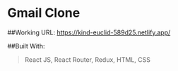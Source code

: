 # Gmail Clone

##Working URL: https://kind-euclid-589d25.netlify.app/

##Built With:

> React JS,
> React Router,
> Redux,
> HTML,
> CSS

